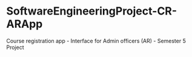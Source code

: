 # SoftwareEngineeringProject-CR-ARApp
Course registration app - Interface for Admin officers (AR) - Semester 5 Project
